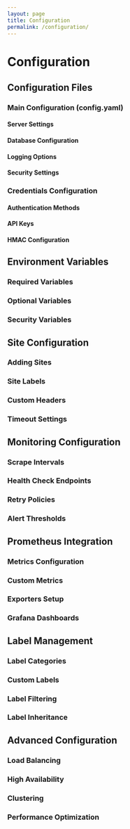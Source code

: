 ```yaml
---
layout: page
title: Configuration
permalink: /configuration/
---
```


# Configuration

## Configuration Files

### Main Configuration (config.yaml)

#### Server Settings

#### Database Configuration

#### Logging Options

#### Security Settings

### Credentials Configuration

#### Authentication Methods

#### API Keys

#### HMAC Configuration

## Environment Variables

### Required Variables

### Optional Variables

### Security Variables

## Site Configuration

### Adding Sites

### Site Labels

### Custom Headers

### Timeout Settings

## Monitoring Configuration

### Scrape Intervals

### Health Check Endpoints

### Retry Policies

### Alert Thresholds

## Prometheus Integration

### Metrics Configuration

### Custom Metrics

### Exporters Setup

### Grafana Dashboards

## Label Management

### Label Categories

### Custom Labels

### Label Filtering

### Label Inheritance

## Advanced Configuration

### Load Balancing

### High Availability

### Clustering

### Performance Optimization
